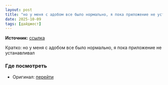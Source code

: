 ```yaml
---
layout: post
title: "но у меня с адобом все было нормально, я пока приложение не устанавливал"
date: 2025-10-09
tags: [дайджест]
---
```


**Источник:** [ссылка](https://t.me/aboutstocks/90846)

Кратко: но у меня с адобом все было нормально, я пока приложение не устанавливал

### Где посмотреть
- Оригинал: [перейти]({link})

